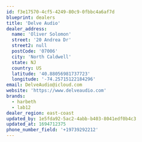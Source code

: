 ```yaml
---
id: f3e17570-4cf5-4249-80c9-0fbbc4a6af7d
blueprint: dealers
title: 'Delve Audio'
dealer_address:
  name: 'Oliver Solomon'
  street: '20 Andrea Dr'
  street2: null
  postCode: '07006'
  city: 'North Caldwell'
  state: NJ
  country: US
  latitude: '40.88056981737723'
  longitude: '-74.25715122184296'
email: DelveAudio@icloud.com
website: 'https://www.delveaudio.com'
brands:
  - harbeth
  - lab12
dealer_region: east-coast
updated_by: 1e5fda92-5ac2-4abb-b403-8041edf0b4c3
updated_at: 1694712375
phone_number_field: '+19739292212'
---
```

